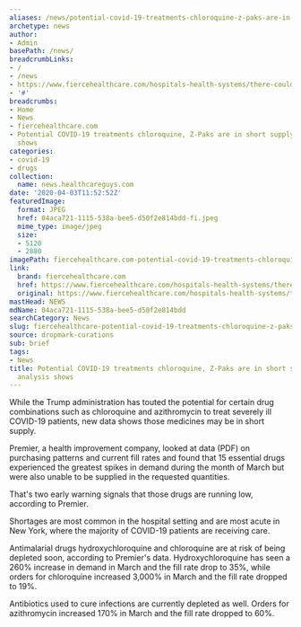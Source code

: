 ```yaml
---
aliases: /news/potential-covid-19-treatments-chloroquine-z-paks-are-in-short-supply-premier-analysis-shows
archetype: news
author:
- Admin
basePath: /news/
breadcrumbLinks:
- /
- /news
- https://www.fiercehealthcare.com/hospitals-health-systems/there-could-soon-be-a-shortage-drugs-essential-for-treating-covid-patients
- '#'
breadcrumbs:
- Home
- News
- fiercehealthcare.com
- Potential COVID-19 treatments chloroquine, Z-Paks are in short supply, Premier analysis
  shows
categories:
- covid-19
- drugs
collection:
  name: news.healthcareguys.com
date: '2020-04-03T11:52:52Z'
featuredImage:
  format: JPEG
  href: 04aca721-1115-538a-bee5-d50f2e814bdd-fi.jpeg
  mime_type: image/jpeg
  size:
  - 5120
  - 2880
imagePath: fiercehealthcare.com-potential-covid-19-treatments-chloroquine-z-paks-are-in-short-supply-premier-analysis-shows
link:
  brand: fiercehealthcare.com
  href: https://www.fiercehealthcare.com/hospitals-health-systems/there-could-soon-be-a-shortage-drugs-essential-for-treating-covid-patients
  original: https://www.fiercehealthcare.com/hospitals-health-systems/there-could-soon-be-a-shortage-drugs-essential-for-treating-covid-patients
mastHead: NEWS
mdName: 04aca721-1115-538a-bee5-d50f2e814bdd
searchCategory: News
slug: fiercehealthcare-potential-covid-19-treatments-chloroquine-z-paks-are-in-short-supply-premier-analysis-shows
source: dropmark-curations
sub: brief
tags:
- News
title: Potential COVID-19 treatments chloroquine, Z-Paks are in short supply, Premier
  analysis shows
---
```


While the Trump administration has touted the potential for certain drug combinations such as chloroquine and azithromycin to treat severely ill COVID-19 patients, new data shows those medicines may be in short supply.

Premier, a health improvement company, looked at data (PDF) on purchasing patterns and current fill rates and found that 15 essential drugs experienced the greatest spikes in demand during the month of March but were also unable to be supplied in the requested quantities.

That's two early warning signals that those drugs are running low, according to Premier.

Shortages are most common in the hospital setting and are most acute in New York, where the majority of COVID-19 patients are receiving care.

Antimalarial drugs hydroxychloroquine and chloroquine are at risk of being depleted soon, according to Premier's data. Hydroxychloroquine has seen a 260% increase in demand in March and the fill rate drop to 35%, while orders for chloroquine increased 3,000% in March and the fill rate dropped to 19%.

Antibiotics used to cure infections are currently depleted as well. Orders for azithromycin increased 170% in March and the fill rate dropped to 60%.